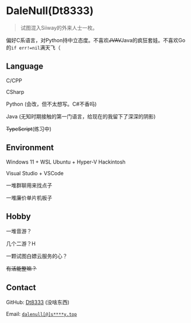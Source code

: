 # DaleNull(Dt8333)

> 试图混入Siiway的外来人士一枚。

偏好C系语言，对Python持中立态度。不喜欢~~JVAV~~Java的疯狂套娃。不喜欢Go的`if err!=nil`满天飞（

## Language

C/CPP

CSharp

Python (会改，但不太想写。C#不香吗)

Java (无知时期接触的第一门语言，给现在的我留下了深深的阴影)

~~TypeScript~~(练习中)

## Environment

Windows 11 + WSL Ubuntu + Hyper-V Hackintosh

Visual Studio + VSCode

一堆群聊用来找点子

一堆廉价单片机板子

## Hobby

一堆音游？

几个二游？H

一颗试图白嫖云服务的心？

~~有活能整嘛？~~

## Contact

GitHub: [Dt8333](https://github.com/Dt8333) (没啥东西)

Email: [`dalenull[@]s****y.top`](https://siiway.top/t/m/dalenull)
